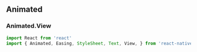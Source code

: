 ## Animated
### Animated.View
```js
import React from 'react'
import { Animated, Easing, StyleSheet, Text, View, } from 'react-native'
```
